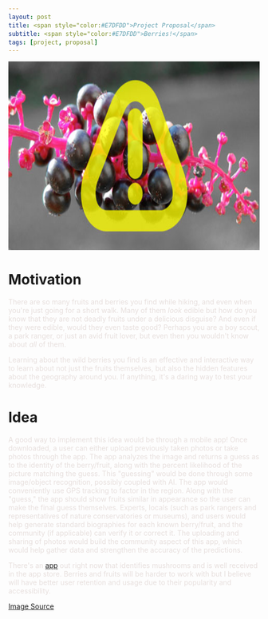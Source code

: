 ```yaml
---
layout: post
title: <span style="color:#E7DFDD">Project Proposal</span>  
subtitle: <span style="color:#E7DFDD">Berries!</span>
tags: [project, proposal]
---
```


<img src="/img/toxicBerries.jpg" alt="https://ipm.missouri.edu/MEG/2016/8/Beware_of_Toxic_Wild_Berries/" width="726" height="378">

# **Motivation**  
<span style="color:#E7DFDD">There are so many fruits and berries you find while hiking, and even when you're just going for a short walk. Many of them _look_ edible but how do you know that they are not deadly fruits under a delicious disguise? And even if they were edible, would they even taste good? Perhaps you are a boy scout, a park ranger, or just an avid fruit lover, but even then you wouldn't know about _all_ of them.</span>

<span style="color:#E7DFDD">Learning about the wild berries you find is an effective and interactive way to learn about not just the fruits themselves, but also the hidden features about the geography around you. If anything, it's a daring way to test your knowledge.</span> 

# **Idea**  
<span style="color:#E7DFDD">A good way to implement this idea would be through a mobile app! Once downloaded, a user can either upload previously taken photos or take photos through the app. The app analyzes the image and returns a guess as to the identity of the berry/fruit,  along with the percent likelihood of the picture matching the guess. This "guessing" would be done through some image/object recognition, possibly coupled with AI. The app would conveniently use GPS tracking to factor in the region. Along with the "guess," the app should show fruits similar in appearance so the user can make the final guess themselves. Experts, locals (such as park rangers and representatives of nature conservatories or museums), and users would help generate standard biographies for each known berry/fruit, and the community (if applicable) can verify it or correct it. The uploading and sharing of photos would build the community aspect of this app, which would help gather data and strengthen the accuracy of the predictions.</span> 

<span style="color:#E7DFDD">There's an [app](https://apps.apple.com/us/app/mushroom-identificator/id1227854971) out right now that identifies mushrooms and is well received in the app store. Berries and fruits will be harder to work with but I believe will have better user retention and usage due to their popularity and accessibility.</span>

[Image Source](https://ipm.missouri.edu/MEG/2016/8/Beware_of_Toxic_Wild_Berries/)
